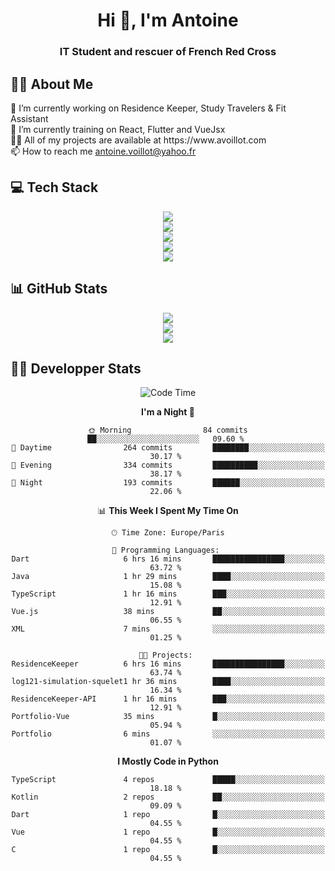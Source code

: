 <h1 align="center" text-decoration="none">Hi 👋, I'm Antoine</h1>
<h3 align="center">IT Student and rescuer of French Red Cross</h3>

  
## 👨‍🎓 About Me
  <div align="left">
🔭 I’m currently working on Residence Keeper, Study Travelers & Fit Assistant</br>
🌱 I’m currently training on React, Flutter and VueJsx</br>
👨‍💻 All of my projects are available at https://www.avoillot.com</br>
📫 How to reach me <a href=mailto:antoine.voillot@yahoo.fr >antoine.voillot@yahoo.fr</a></br>
</div>

## 💻 Tech Stack
<div align="center">
  <img src="https://skillicons.dev/icons?i=react,ts,vue,vite,js,html,css,php,symfony" /></br>
  <img src="https://skillicons.dev/icons?i=c,java,py" /></br>
  <img src="https://skillicons.dev/icons?i=discord,bots" /></br>
<img src="https://skillicons.dev/icons?i=kotlin,flutter" /></br>
  <img src="https://skillicons.dev/icons?i=androidstudio,figma,github,gitlab,postman,vscode" />
</div>

## 📊 GitHub Stats
<div align="center">

![](http://github-profile-summary-cards.vercel.app/api/cards/profile-details?username=Psykoxen&theme=dark)  <br/>
![](https://github-readme-streak-stats.herokuapp.com/?user=Psykoxen&theme=dark&hide_border=false)<br/>
![](https://github-readme-stats.vercel.app/api/top-langs/?username=Psykoxen&theme=dark&hide_border=false&include_all_commits=true&count_private=true&layout=compact)<br/>

</div>

## 👨‍💻 Developper Stats
<div align="center">

<!--START_SECTION:waka-->
![Code Time](http://img.shields.io/badge/Code%20Time-83%20hrs%2041%20mins-blue)

**I'm a Night 🦉** 

```text
🌞 Morning                84 commits          ██░░░░░░░░░░░░░░░░░░░░░░░   09.60 % 
🌆 Daytime                264 commits         ████████░░░░░░░░░░░░░░░░░   30.17 % 
🌃 Evening                334 commits         ██████████░░░░░░░░░░░░░░░   38.17 % 
🌙 Night                  193 commits         ██████░░░░░░░░░░░░░░░░░░░   22.06 % 
```


📊 **This Week I Spent My Time On** 

```text
🕑︎ Time Zone: Europe/Paris

💬 Programming Languages: 
Dart                     6 hrs 16 mins       ████████████████░░░░░░░░░   63.72 % 
Java                     1 hr 29 mins        ████░░░░░░░░░░░░░░░░░░░░░   15.08 % 
TypeScript               1 hr 16 mins        ███░░░░░░░░░░░░░░░░░░░░░░   12.91 % 
Vue.js                   38 mins             ██░░░░░░░░░░░░░░░░░░░░░░░   06.55 % 
XML                      7 mins              ░░░░░░░░░░░░░░░░░░░░░░░░░   01.25 % 

🐱‍💻 Projects: 
ResidenceKeeper          6 hrs 16 mins       ████████████████░░░░░░░░░   63.74 % 
log121-simulation-squelet1 hr 36 mins        ████░░░░░░░░░░░░░░░░░░░░░   16.34 % 
ResidenceKeeper-API      1 hr 16 mins        ███░░░░░░░░░░░░░░░░░░░░░░   12.91 % 
Portfolio-Vue            35 mins             █░░░░░░░░░░░░░░░░░░░░░░░░   05.94 % 
Portfolio                6 mins              ░░░░░░░░░░░░░░░░░░░░░░░░░   01.07 % 
```

**I Mostly Code in Python** 

```text
TypeScript               4 repos             █████░░░░░░░░░░░░░░░░░░░░   18.18 % 
Kotlin                   2 repos             ██░░░░░░░░░░░░░░░░░░░░░░░   09.09 % 
Dart                     1 repo              █░░░░░░░░░░░░░░░░░░░░░░░░   04.55 % 
Vue                      1 repo              █░░░░░░░░░░░░░░░░░░░░░░░░   04.55 % 
C                        1 repo              █░░░░░░░░░░░░░░░░░░░░░░░░   04.55 % 
```




<!--END_SECTION:waka-->

</div>
